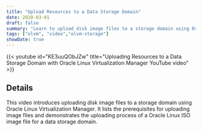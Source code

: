 ```yaml
---
title: "Upload Resources to a Data Storage Domain"
date: 2020-03-01
draft: false
summary: "Learn to upload disk image files to a storage domain using Oracle Linux Virtualization Manager."
tags: ["olvm", "video","olvm-storage"]
showDate: true
---
```


{{< youtube id="KE3uuQObJZw" title="Uploading Resources to a Data Storage Domain with Oracle Linux Virtualization Manager YouTube video" >}}

## Details

This video introduces uploading disk image files to a storage domain using Oracle Linux Virtualization Manager. It lists the prerequisites for uploading image files and demonstrates the uploading process of a Oracle Linux ISO image file for a data storage domain.
